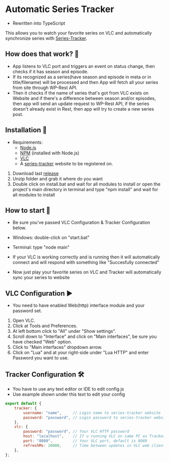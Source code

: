 # Automatic Series Tracker
- Rewritten into TypeScript

This allows you to watch your favorite series on VLC and automatically synchronize series with [Series-Tracker](https://github.com/JakubSladek/series-tracker).

## How does that work? 🤔

- App listens to VLC port and triggers an event on status change, then checks if it has season and episode.
- If its recognized as a series(have season and episode in meta or in title/filename) will be processed and then App will fetch all your series from site through WP-Rest API.
- Then it checks if the name of series that's got from VLC exists on Website and if there's a difference between season and/or episodes, then app will send an update request to WP-Rest API, if the series doesn't already exist in Rest, then app will try to create a new series post.


## Installation 🚀

- Requirements:
  - [Node.js](https://nodejs.org/)
  - [NPM](https://www.npmjs.com/get-npm) (installed with Node.js)
  - [VLC](https://www.videolan.org/index.html)
  - A [series-tracker](https://github.com/JakubSladek/series-tracker-client) website to be registered on.

1. Download last [release](https://github.com/JakubSladek/series-tracker-client/releases)
2. Unzip folder and grab it where do you want
3. Double click on install.bat and wait for all modules to install or open the project's main directory in terminal and type "npm install" and wait for all modules to install

## How to start 🤖

- Be sure you've passed VLC Configuration & Tracker Configuration below.

- Windows: double-click on "start.bat"
- Terminal: type "node main"

- If your VLC is working correctly and is running then it will automatically connect and will respond with something like "Succesfully connected"
- Now just play your favorite series on VLC and Tracker will automatically sync your series to website

## VLC Configuration ▶️

- You need to have enabled Web(http) interface module and your password set.

1. Open VLC.
2. Click at Tools and Preferences.
3. At left bottom click to "All" under "Show settings".
4. Scroll down to "Interface" and click on "Main interfaces", be sure you have checked "Web" option.
5. Click to "Main interfaces" dropdown arrow.
6. Click on "Lua" and at your right-side under "Lua HTTP" and enter Password you want to use.


## Tracker Configuration 🛠️

- You have to use any text editor or IDE to edit config.js
- Use example shown under this text to edit your config

```javascript
export default {
    tracker: {
        username: "name",     // Login name to series-tracker website
        password: "password", // Login password to series-tracker website
    },
    vlc: {
        password: "password", // Your VLC HTTP password	
        host: "localhost",    // If u running VLC on same PC as Tracker then keep that on 'localhost'
        port: "8080",         // Your VLC port, default is 8080
        refreshMs: 20000,     // Time between updates in VLC web client in miliseconds
    },
};

```
